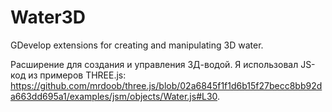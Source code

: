 # Water3D

GDevelop extensions for creating and manipulating 3D water.

Расширение для создания и управления 3Д-водой. Я использовал JS-код из примеров THREE.js: https://github.com/mrdoob/three.js/blob/02a6845f1f1d6b15f27becc8bb92da663dd695a1/examples/jsm/objects/Water.js#L30.

